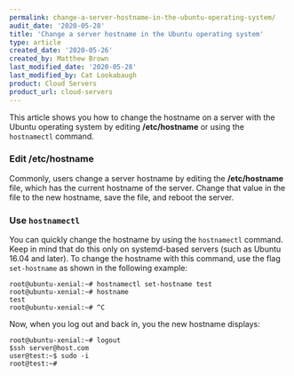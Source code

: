 ```yaml
---
permalink: change-a-server-hostname-in-the-ubuntu-operating-system/
audit_date: '2020-05-28'
title: 'Change a server hostname in the Ubuntu operating system'
type: article
created_date: '2020-05-26'
created_by: Matthew Brown
last_modified_date: '2020-05-28'
last_modified_by: Cat Lookabaugh
product: Cloud Servers
product_url: cloud-servers
---
```


This article shows you how to change the hostname on a server with the Ubuntu operating system by
editing **/etc/hostname** or using the `hostnamectl` command.

### Edit /etc/hostname

Commonly, users change a server hostname by editing the **/etc/hostname** file, which has the current
hostname of the server. Change that value in the file to the new hostname, save the file, and
reboot the server.

### Use `hostnamectl`

You can quickly change the hostname by using the `hostnamectl` command. Keep in mind that do this only on
systemd-based servers (such as Ubuntu 16.04 and later). To change the hostname with this command, use the
flag `set-hostname` as shown in the following example:

    root@ubuntu-xenial:~# hostnamectl set-hostname test
    root@ubuntu-xenial:~# hostname
    test
    root@ubuntu-xenial:~# ^C

Now, when you log out and back in, you the new hostname displays:

    root@ubuntu-xenial:~# logout
    $ssh server@host.com
    user@test:~$ sudo -i
    root@test:~# 
